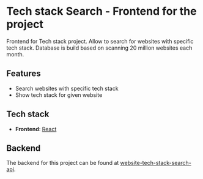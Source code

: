 # Tech stack Search - Frontend for the project

Frontend for Tech stack project. Allow to search for websites with specific tech stack. Database is build based on scanning 20 million websites each month.

## Features

- Search websites with specific tech stack
- Show tech stack for given website

## Tech stack

- **Frontend**: [React](https://reactjs.org/)

## Backend

The backend for this project can be found at [website-tech-stack-search-api](https://github.com/kris-dev-hub/website-tech-stack-search-api).
